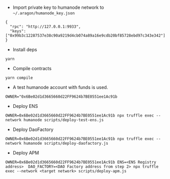 - Import private key to humanode network to `~/.aragon/humanode_key.json`

```
{
  "rpc": "http://127.0.0.1:9933",
  "keys": ["0x99b3c12287537e38c90a9219d4cb074a89a16e9cdb20bf85728ebd97c343e342"]
}
```

- Install deps

`yarn`

- Compile contracts

`yarn compile`

- A test humanode account with funds is used.

`OWNER="0x6Be02d1d3665660d22FF9624b7BE0551ee1Ac91b`

- Deploy ENS

`OWNER=0x6Be02d1d3665660d22FF9624b7BE0551ee1Ac91b npx truffle exec --network humanode scripts/deploy-test-ens.js`

- Deploy DaoFactory

`OWNER=0x6Be02d1d3665660d22FF9624b7BE0551ee1Ac91b npx truffle exec --network humanode scripts/deploy-daofactory.js`

- Deploy APM

`OWNER=0x6Be02d1d3665660d22FF9624b7BE0551ee1Ac91b ENS=<ENS Registry address>  DAO_FACTORY=<DAO Factory address from step 2> npx truffle exec --network <target network> scripts/deploy-apm.js`



